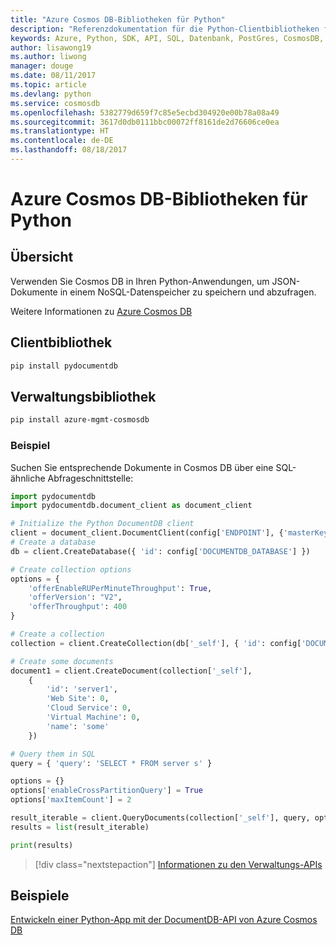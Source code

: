 ```yaml
---
title: "Azure Cosmos DB-Bibliotheken für Python"
description: "Referenzdokumentation für die Python-Clientbibliotheken für Cosmos DB"
keywords: Azure, Python, SDK, API, SQL, Datenbank, PostGres, CosmosDB, NoSQL
author: lisawong19
ms.author: liwong
manager: douge
ms.date: 08/11/2017
ms.topic: article
ms.devlang: python
ms.service: cosmosdb
ms.openlocfilehash: 5382779d659f7c85e5ecbd304920e00b78a08a49
ms.sourcegitcommit: 3617d0db0111bbc00072ff8161de2d76606ce0ea
ms.translationtype: HT
ms.contentlocale: de-DE
ms.lasthandoff: 08/18/2017
---
```

# <a name="azure-cosmosdb-libraries-for-python"></a>Azure Cosmos DB-Bibliotheken für Python

## <a name="overview"></a>Übersicht

Verwenden Sie Cosmos DB in Ihren Python-Anwendungen, um JSON-Dokumente in einem NoSQL-Datenspeicher zu speichern und abzufragen.

Weitere Informationen zu [Azure Cosmos DB](https://docs.microsoft.com/azure/cosmos-db/introduction)

## <a name="client-library"></a>Clientbibliothek
 ```bash
pip install pydocumentdb
 ```

## <a name="management-library"></a>Verwaltungsbibliothek
```bash
pip install azure-mgmt-cosmosdb
```

### <a name="example"></a>Beispiel

Suchen Sie entsprechende Dokumente in Cosmos DB über eine SQL-ähnliche Abfrageschnittstelle:

```python
import pydocumentdb
import pydocumentdb.document_client as document_client

# Initialize the Python DocumentDB client
client = document_client.DocumentClient(config['ENDPOINT'], {'masterKey': config['MASTERKEY']})
# Create a database
db = client.CreateDatabase({ 'id': config['DOCUMENTDB_DATABASE'] })

# Create collection options
options = {
    'offerEnableRUPerMinuteThroughput': True,
    'offerVersion': "V2",
    'offerThroughput': 400
}

# Create a collection
collection = client.CreateCollection(db['_self'], { 'id': config['DOCUMENTDB_COLLECTION'] }, options)

# Create some documents
document1 = client.CreateDocument(collection['_self'],
    { 
        'id': 'server1',
        'Web Site': 0,
        'Cloud Service': 0,
        'Virtual Machine': 0,
        'name': 'some' 
    })

# Query them in SQL
query = { 'query': 'SELECT * FROM server s' }    

options = {} 
options['enableCrossPartitionQuery'] = True
options['maxItemCount'] = 2

result_iterable = client.QueryDocuments(collection['_self'], query, options)
results = list(result_iterable)

print(results)
```
> [!div class="nextstepaction"]
> [Informationen zu den Verwaltungs-APIs](/python/api/overview/azure/cosmosdb/managementlibrary)

## <a name="samples"></a>Beispiele

[Entwickeln einer Python-App mit der DocumentDB-API von Azure Cosmos DB](https://azure.microsoft.com/resources/samples/azure-cosmos-db-documentdb-python-getting-started/)


